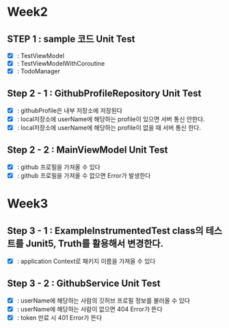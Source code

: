 # Week2
## STEP 1 : sample 코드 Unit Test
- [x] : TestViewModel  
- [x] : TestViewModelWithCoroutine
- [x] : TodoManager
## Step 2 - 1 : GithubProfileRepository Unit Test
- [x] : githubProfile은 내부 저장소에 저장된다
- [x] : local저장소에 userName에 해당하는 profile이 있으면 서버 통신 안한다.
- [x] : local저장소에 userName에 해당하는 profile이 없을 때 서버 통신 한다.
## Step 2 - 2 : MainViewModel Unit Test
- [x] : github 프로필을 가져올 수 있다
- [x] : github 프로필을 가져올 수 없으면 Error가 발생한다
# Week3
## Step 3 - 1 : ExampleInstrumentedTest class의 테스트를 Junit5, Truth를 활용해서 변경한다.
- [x] : application Context로 패키지 이름을 가져올 수 있다
## Step 3 - 2 : GithubService Unit Test
- [x] : userName에 해당하는 사람의 깃허브 프로필 정보를 불러올 수 있다
- [x] : userName에 해당하는 사람이 없으면 404 Error가 뜬다
- [x] : token 만료 시 401 Error가 뜬다